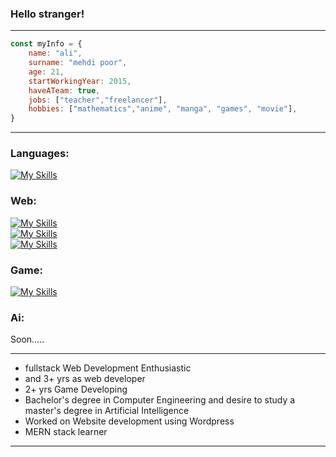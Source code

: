 ### Hello stranger!
_________________________________________________________________________________________________________________________________________________________________________

```javascript
const myInfo = {
    name: "ali",
    surname: "mehdi poor",
    age: 21,
    startWorkingYear: 2015,
    haveATeam: true,
    jobs: ["teacher","freelancer"],
    hobbies: ["mathematics","anime", "manga", "games", "movie"],
}
```

_________________________________________________________________________________________________________________________________________________________________________

### Languages:

[![My Skills](https://skillicons.dev/icons?i=js,php,py,cs&theme=light)](https://github.com/wolferina)


### Web:
[![My Skills](https://skillicons.dev/icons?i=html,css,bootstrap,tailwind&theme=light)](https://github.com/wolferina) <br />
[![My Skills](https://skillicons.dev/icons?i=mongodb,express,react,nodejs,nextjs&theme=light)](https://github.com/wolferina) <br />
[![My Skills](https://skillicons.dev/icons?i=wordpress,mysql&theme=light)](https://github.com/wolferina) <br />

### Game:
[![My Skills](https://skillicons.dev/icons?i=unity,blender&theme=light)](https://github.com/wolferina)

### Ai:

Soon.....

_________________________________________________________________________________________________________________________________________________________________________

- fullstack Web Development Enthusiastic
- and 3+ yrs as web developer
- 2+ yrs Game Developing
- Bachelor's degree in Computer Engineering and desire to study a master's degree in Artificial Intelligence
- Worked on Website development using Wordpress
- MERN stack learner
_________________________________________________________________________________________________________________________________________________________________________

